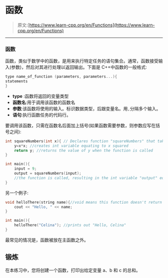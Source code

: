 # 函数

> 原文:[https://www.learn-cpp.org/en/Functions](https://www.learn-cpp.org/en/Functions)

* * *

### 函数

函数，类似于数学中的函数，是用来执行特定任务的语句集合。通常，函数接受输入(参数)，然后对其进行处理以返回输出。下面是 C++中函数的一般格式:

```cpp
type name_of_function (parameters, parameters...){
statements
} 
```

*   **type** :函数将返回的变量类型
*   **函数名**:用于调用该函数的函数名
*   **参数**:该函数将使用的输入。标识数据类型，后跟变量名。用`,`分隔多个输入。
*   **语句**:执行函数任务的代码行。

要调用该函数，只需在函数名后面加上括号(如果函数需要参数，则参数应写在括号之间):

```cpp
int squareNumbers(int x){ // Declares function "squareNumbers" that takes in parameter of x.
    y=x*x; //creates int variable equating to x squared
    return y; //returns the value of y when the function is called
}

int main(){ 
    input = 9; 
    output = squareNumbers(input); 
    //the function is called, resulting in the int variable "output" equating input squared
} 
```

另一个例子:

```cpp
void helloThere(string name){//void means this function doesn't return anything
    cout << "Hello, " << name;
}

int main(){
    helloThere("Celina"); //prints out "Hello, Celina"
} 
```

最常见的情况是，函数被放在主函数之外。

## 锻炼

在本练习中，您将创建一个函数，打印出给定变量 a、b 和 c 的总和。